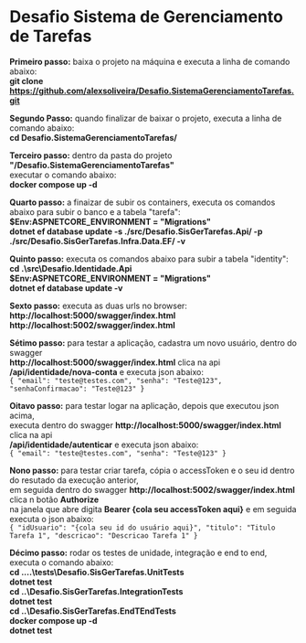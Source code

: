 # Desafio Sistema de Gerenciamento de Tarefas

**Primeiro passo:** baixa o projeto na máquina e executa a linha de comando abaixo:<br>
**git clone https://github.com/alexsoliveira/Desafio.SistemaGerenciamentoTarefas.git**

**Segundo Passo:** quando finalizar de baixar o projeto, executa a linha de comando abaixo:<br>
**cd Desafio.SistemaGerenciamentoTarefas/**

**Terceiro passo:** dentro da pasta do projeto **"/Desafio.SistemaGerenciamentoTarefas"** <br>
executar o comando abaixo:<br>
**docker compose up -d**

**Quarto passo:** a finaizar de subir os containers, executa os comandos abaixo para subir o banco e a tabela "tarefa":<br>
**$Env:ASPNETCORE_ENVIRONMENT = "Migrations"** <br>
**dotnet ef database update -s ./src/Desafio.SisGerTarefas.Api/ -p ./src/Desafio.SisGerTarefas.Infra.Data.EF/ -v**

**Quinto passo:** executa os comandos abaixo para subir a tabela "identity":<br>
**cd .\src\Desafio.Identidade.Api** <br>
**$Env:ASPNETCORE_ENVIRONMENT = "Migrations"** <br>
**dotnet ef database update -v**

**Sexto passo:** executa as duas urls no browser:<br>
**http://localhost:5000/swagger/index.html** <br>
**http://localhost:5002/swagger/index.html**

**Sétimo passo:** para testar a aplicação, cadastra um novo usuário, dentro do swagger<br>
**http://localhost:5000/swagger/index.html** clica na api **/api/identidade/nova-conta** e executa  json abaixo:<br>
``{
  "email": "teste@testes.com",
  "senha": "Teste@123",
  "senhaConfirmacao": "Teste@123"
}``

**Oitavo passo:** para testar logar na aplicação, depois que executou json acima,<br>
executa dentro do swagger **http://localhost:5000/swagger/index.html** clica na api<br>
**/api/identidade/autenticar** e executa json abaixo:<br>
``{
  "email": "teste@testes.com",
  "senha": "Teste@123"
}``

**Nono passo:** para testar criar tarefa, cópia o accessToken e o seu id dentro do resutado da execução anterior,<br>
em seguida dentro do swagger **http://localhost:5002/swagger/index.html** clica n botão **Authorize** <br>
na janela que abre digita **Bearer {cola seu accessToken aqui}** e em seguida executa o json abaixo:<br>
``{
  "idUsuario": "{cola seu id do usuário aqui}",
  "titulo": "Titulo Tarefa 1",
  "descricao": "Descricao Tarefa 1"
}``

**Décimo passo:** rodar os testes de unidade, integração e end to end, executa o comando abaixo:<br>
**cd ..\..\tests\Desafio.SisGerTarefas.UnitTests** <br>
**dotnet test** <br>
**cd ..\Desafio.SisGerTarefas.IntegrationTests** <br>
**dotnet test** <br>
**cd ..\Desafio.SisGerTarefas.EndTEndTests** <br>
**docker compose up -d** <br>
**dotnet test** <br>





